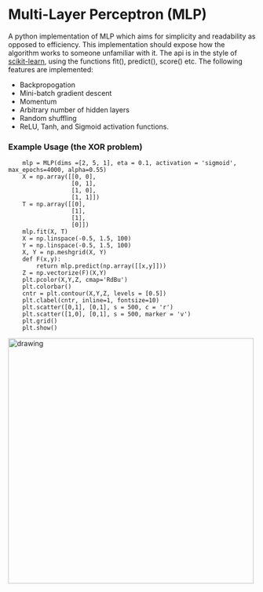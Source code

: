 # Multi-Layer Perceptron (MLP) 

A python implementation of MLP which aims for simplicity and readability as opposed to efficiency. This implementation should expose how the algorithm works to someone unfamiliar with it. The api is in the style of [scikit-learn](https://github.com/scikit-learn), using the functions fit(), predict(), score() etc. The following features are implemented: 

- Backpropogation
- Mini-batch gradient descent 
- Momentum
- Arbitrary number of hidden layers
- Random shuffling
- ReLU, Tanh, and Sigmoid activation functions.

### Example Usage (the XOR problem) 

        mlp = MLP(dims =[2, 5, 1], eta = 0.1, activation = 'sigmoid', max_epochs=4000, alpha=0.55)
        X = np.array([[0, 0],
                      [0, 1],
                      [1, 0],
                      [1, 1]])
        T = np.array([[0],
                      [1],
                      [1],
                      [0]])
        mlp.fit(X, T)
        X = np.linspace(-0.5, 1.5, 100)
        Y = np.linspace(-0.5, 1.5, 100)
        X, Y = np.meshgrid(X, Y)
        def F(x,y):
            return mlp.predict(np.array([[x,y]]))
        Z = np.vectorize(F)(X,Y)
        plt.pcolor(X,Y,Z, cmap='RdBu')
        plt.colorbar()
        cntr = plt.contour(X,Y,Z, levels = [0.5])
        plt.clabel(cntr, inline=1, fontsize=10)
        plt.scatter([0,1], [0,1], s = 500, c = 'r')
        plt.scatter([1,0], [0,1], s = 500, marker = 'v')
        plt.grid()
        plt.show()

<img src="https://user-images.githubusercontent.com/13951953/47428181-608b4a00-d78a-11e8-9cc8-28fd0795e749.png" alt="drawing" width="500px"/>
